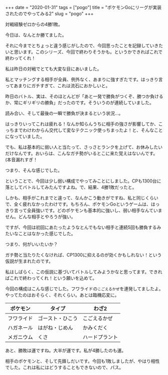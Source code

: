 +++
date = "2020-01-31"
tags = ["pogo"]
title = "ポケモンGoにリーグが実装されたのでやってみる2"
slug = "pogo"
+++

対戦経験ゼロからの4勝1敗。

今日は、なんとか勝てました。

それに今までとちょっと違う感じがしたので、今回思ったことを記録していきたいと思います。このシリーズ、今回で終わりそうかも。というかできればこれで終わってくれ！

私は昨日の対戦でとても大変な目にあいました。

私とマッチングする相手が全員、例外なく、あまりに強すぎたです。はっきり言ってあまりにガチすぎて、これは流石におかしいと。

昨日のバトル、実は、そのほとんどが「あと一発で勝負がつくぞ、勝つか負けるか、常にギリギリの勝負」だったのです。そういうのが連続していました。

読み合い、そして最後の一瞬で勝負が決まるという状況...。

はっきりいってこれは疲れる！なんか知らんうちに相手の強さが影響してか、こっちまでわけわからん交代して変なテクニック使っちまったよ！と、そんなことになっていました。

でも、私は基本的に弱い人と当たって、さっさとランクを上げて、お休みしたいだけなんです。おいらは、こんなガチ勢がいるとこに来た覚えはないんです。(本音漏れすぎ！

つまり、そんな感じでした。

ということで、今回は少し弱い構成でやってみことにしました。CPも1300台に落としてバトルしてみたんですよね。で、結果、4勝1敗だったと。

しかも、相手がこれまでと違って、なんかこう動きがですね、私と同じくらいで、全く疲れなかったわけです。もちろん、ポケモンGoというゲームは、はっきり言って全員強いです。どのポケモンも基本的に強いし、弱い相手なんていません。どんな相手とやろうが強い。

ですが、今回は初回にあたったようなとんでもない相手と連続5回も勝負するみたいなことはなかった感じでした。

つまり、何がいいたいか？

ガチ勢と当たりたくなければ、CP1300に抑えるのが効くかもしれない！という仮説が生まれたのです。

私はしばらく、この仮説に基づいてバトルしてみようかなと思ってます。できればこれで終わってくれ！という願いを込めて。

今回の構成はこんな感じでした。フワライドの`こごえるかぜ`を連発してましたよ。やってたのはおそらく、それくらい。あとは臨機応変に。

|ポケモン|タイプ|わざ2|
|---|---|---|
|フワライド|ゴースト・ひこう|こごえるかぜ|
|ハガネール|はがね・じめん|かみくだく|
|メガニウム|くさ|ハードプラント|

あと、勝敗は運ですね。大半が運です。私が4勝したのも運。

相手のポケモンと、そして先鋒しだいです。今回も1敗しましたが、やはり相性でした。これは私にはどうすることもできないので、パス。

